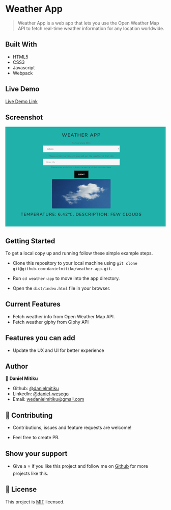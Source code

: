 # Weather App

> Weather App is a web app that lets you use the Open Weather Map API to fetch real-time weather information for any location worldwide.

## Built With

- HTML5
- CSS3
- Javascript
- Webpack

## Live Demo

[Live Demo Link](https://danielmitiku.github.io/weather-app)

## Screenshot

<img src="./weather_app.png">


## Getting Started

To get a local copy up and running follow these simple example steps.

 - Clone this repository to your local machine using ```git clone git@github.com:danielmitiku/weather-app.git```.

 - Run ```cd weather-app``` to move into the app directory.

 - Open the ```dist/index.html``` file in your browser.
 
 ## Current Features

- Fetch weather info from Open Weather Map API.
- Fetch weather giphy from Giphy API

## Features you can add

- Update the UX and UI for better experience

## Author

👤 **Daniel Mitiku**

- Github: [@danielmitiku](https://github.com/DanielMitiku)
- LinkedIn: [@daniel-wesego](https://www.linkedin.com/in/daniel-wesego/)
- Email: wedanielmitiku@gmail.com

## 🤝 Contributing

- Contributions, issues and feature requests are welcome!

- Feel free to create PR.

## Show your support

- Give a ⭐️ if you like this project and follow me on [Github](https://github.com/DanielMitiku) for more projects like this.

## 📝 License

This project is [MIT](http://www.tldrlegal.com/license/mit-license) licensed.
